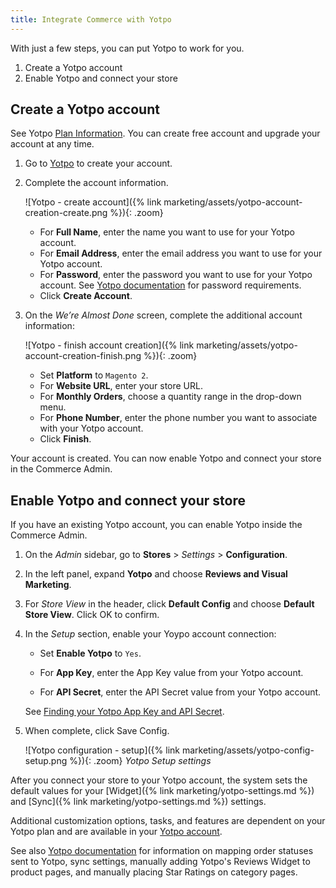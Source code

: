 ```yaml
---
title: Integrate Commerce with Yotpo
---
```


With just a few steps, you can put Yotpo to work for you.

1. Create a Yotpo account
1. Enable Yotpo and connect your store

## Create a Yotpo account

See Yotpo [Plan Information](https://www.yotpo.com/pricing/). You can create free account and upgrade your account at any time.

1. Go to [Yotpo](https://yap.yotpo.com/get-started/#/signup/register?utm_campaign=login_page&from_login=true) to create your account.

1. Complete the account information.

   ![Yotpo - create account]({% link marketing/assets/yotpo-account-creation-create.png %}){: .zoom}

    - For **Full Name**, enter the name you want to use for your Yotpo account.
    - For **Email Address**, enter the email address you want to use for your Yotpo account.
    - For **Password**, enter the password you want to use for your Yotpo account. See [Yotpo documentation](https://support.yotpo.com/en/article/creating-your-yotpo-account) for password requirements.
    - Click **Create Account**.

1. On the _We’re Almost Done_ screen, complete the additional account information:

   ![Yotpo - finish account creation]({% link marketing/assets/yotpo-account-creation-finish.png %}){: .zoom}

    - Set **Platform** to `Magento 2`.
    - For **Website URL**, enter your store URL.
    - For **Monthly Orders**, choose a quantity range in the drop-down menu.
    - For **Phone Number**, enter the phone number you want to associate with your Yotpo account.
    - Click **Finish**.

Your account is created. You can now enable Yotpo and connect your store in the Commerce Admin.

## Enable Yotpo and connect your store

If you have an existing Yotpo account, you can enable Yotpo inside the Commerce Admin.

1. On the _Admin_ sidebar, go to **Stores** > _Settings_ > **Configuration**.

1. In the left panel, expand **Yotpo** and choose **Reviews and Visual Marketing**.

1. For _Store View_ in the header, click **Default Config** and choose **Default Store View**. Click <span class="btn">OK</span> to confirm.

1. In the _Setup_ section, enable your Yoypo account connection:

    - Set **Enable Yotpo** to `Yes`.

    - For **App Key**, enter the App Key value from your Yotpo account.

    - For **API Secret**, enter the API Secret value from your Yotpo account.

    See [Finding your Yotpo App Key and API Secret](https://support.yotpo.com/en/article/finding-your-yotpo-app-key-and-api-secret).

1. When complete, click <span class="btn">Save Config</span>.

   ![Yotpo configuration - setup]({% link marketing/assets/yotpo-config-setup.png %}){: .zoom}
   _Yotpo Setup settings_

After you connect your store to your Yotpo account, the system sets the default values for your [Widget]({% link marketing/yotpo-settings.md %}) and [Sync]({% link marketing/yotpo-settings.md %}) settings.

Additional customization options, tasks, and features are dependent on your Yotpo plan and are available in your [Yotpo account](https://yap.yotpo.com/#/home).

See also [Yotpo documentation](https://support.yotpo.com/en/article/setting-up-yotpo-on-magento-v22-and-above) for information on mapping order statuses sent to Yotpo, sync settings, manually adding Yotpo's Reviews Widget to product pages, and manually placing Star Ratings on category pages.